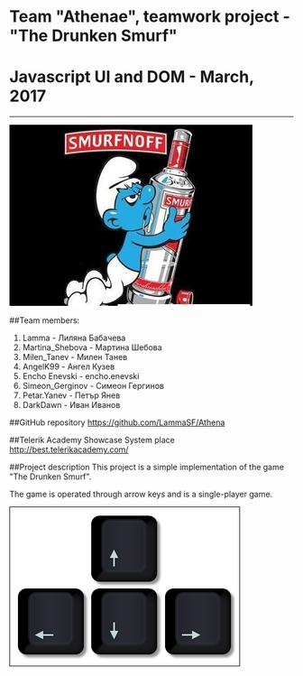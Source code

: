 # Team "Athenae", teamwork project - "The Drunken Smurf"
# Javascript UI and DOM - March, 2017
----------------------------------
![smurfGG](./MDFileImg/smurfGG.jpg)

##Team members:

 1. Lamma - Лиляна Бабачева
 2. Martina_Shebova - Мартина Шебова
 3. Milen_Tanev - Милен Танев
 4. AngelK99 - Ангел Кузев
 5. Encho Enevski - encho.enevski
 6. Simeon_Gerginov - Симеон Гергинов
 7. Petar.Yanev - Петър Янев
 8. DarkDawn - Иван Иванов

##GitHub repository
https://github.com/LammaSF/Athena

##Telerik Academy Showcase System place
http://best.telerikacademy.com/

##Project description
This project is a simple implementation of the game "The Drunken Smurf".

The game is operated through arrow keys and is a single-player game.

![ArrowsKeys](./MDFileImg/ArrowsKeys.png)
